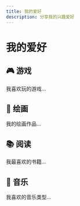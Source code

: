 ```yaml
---
title: 我的爱好
description: 分享我的兴趣爱好
---
```


# 我的爱好

## 🎮 游戏
我喜欢玩的游戏...

## 🎨 绘画
我的绘画作品...

## 📚 阅读
我最喜欢的书籍...

## 🎵 音乐
我喜欢的音乐类型... 